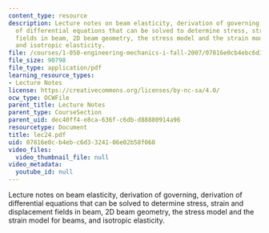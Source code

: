 ```yaml
---
content_type: resource
description: Lecture notes on beam elasticity, derivation of governing, derivation
  of differential equations that can be solved to determine stress, strain and displacement
  fields in beam, 2D beam geometry, the stress model and the strain model for beams,
  and isotropic elasticity.
file: /courses/1-050-engineering-mechanics-i-fall-2007/07816e0cb4ebc6d3324106e02b58f068_lec24.pdf
file_size: 90798
file_type: application/pdf
learning_resource_types:
- Lecture Notes
license: https://creativecommons.org/licenses/by-nc-sa/4.0/
ocw_type: OCWFile
parent_title: Lecture Notes
parent_type: CourseSection
parent_uid: dec40ff4-e8ca-636f-c6db-d88880914a96
resourcetype: Document
title: lec24.pdf
uid: 07816e0c-b4eb-c6d3-3241-06e02b58f068
video_files:
  video_thumbnail_file: null
video_metadata:
  youtube_id: null
---
```

Lecture notes on beam elasticity, derivation of governing, derivation of differential equations that can be solved to determine stress, strain and displacement fields in beam, 2D beam geometry, the stress model and the strain model for beams, and isotropic elasticity.